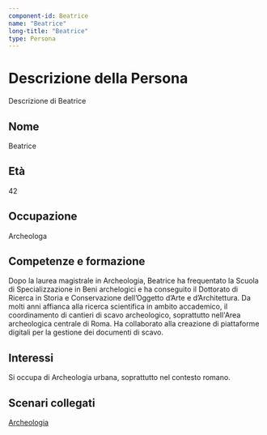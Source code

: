 ```yaml
---
component-id: Beatrice
name: "Beatrice"
long-title: "Beatrice"
type: Persona
---
```


# Descrizione della Persona

Descrizione di Beatrice

## Nome
Beatrice

## Età
42

## Occupazione
Archeologa

## Competenze e formazione
Dopo la laurea magistrale in Archeologia, Beatrice ha frequentato la Scuola di Specializzazione in Beni archelogici e ha conseguito il Dottorato di Ricerca in Storia e Conservazione dell’Oggetto d’Arte e d’Architettura. Da molti anni affianca alla ricerca scientifica in ambito accademico, il coordinamento di cantieri di scavo archeologico, soprattutto nell'Area archeologica centrale di Roma. Ha collaborato alla creazione di piattaforme digitali per la gestione dei documenti di scavo. 

## Interessi
Si occupa di Archeologia urbana, soprattutto nel contesto romano.

## Scenari collegati
[Archeologia](https://github.com/read-project/stories/blob/main/Scenario/Catalogazione.md)
